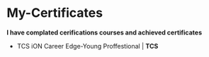 # My-Certificates

**I have complated cerifications courses and achieved certificates**

- TCS iON Career Edge-Young Proffestional | **TCS**

